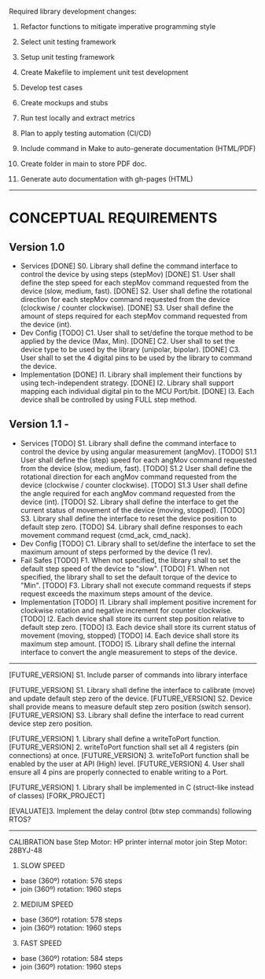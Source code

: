 Required library development changes:

1. Refactor functions to mitigate imperative programming style
2. Select unit testing framework
3. Setup  unit testing framework
4. Create Makefile to implement unit test development
5. Develop test cases
6. Create mockups and stubs
7. Run test locally and extract metrics
8. Plan to apply testing automation (CI/CD)

9. Include command in Make to auto-generate documentation (HTML/PDF)
10. Create folder in main to store PDF doc.
11. Generate auto documentation with gh-pages (HTML)

--------------------------------------------------------------------------------
# CONCEPTUAL REQUIREMENTS

## Version 1.0
- Services
[DONE] S0. Library shall define the command interface to control the device by using steps (stepMov) 
[DONE] S1. User shall define the step speed for each stepMov command requested from the device (slow, medium, fast).
[DONE] S2. User shall define the rotational direction for each stepMov command requested from the device (clockwise / counter clockwise).
[DONE] S3. User shall define the amount of steps required for each stepMov command requested from the device (int).
- Dev Config
[TODO] C1. User shall to set/define the torque method to be applied by the device (Max, Min).
[DONE] C2. User shall to set the device type to be used by the library (unipolar, bipolar).
[DONE] C3. User shall to set the 4 digital pins to be used by the library to command the device.
- Implementation
[DONE] I1. Library shall implement their functions by using tech-independent strategy.
[DONE] I2. Library shall support mapping each individual digital pin to the MCU Port/bit. 
[DONE] I3. Each device shall be controlled by using FULL step method.


## Version 1.1 - 
- Services
[TODO] S1. Library shall define the command interface to control the device by using angular measurement (angMov).
[TODO] S1.1 User shall define the (step) speed for each angMov command requested from the device (slow, medium, fast).
[TODO] S1.2 User shall define the rotational direction for each angMov command requested from the device (clockwise / counter clockwise).
[TODO] S1.3 User shall define the angle required for each angMov command requested from the device (int).
[TODO] S2. Library shall define the interface to get the current status of movement of the device (moving, stopped).
[TODO] S3. Library shall define the interface to reset the device position to default step zero.
[TODO] S4. Library shall define responses to each movement command request (cmd_ack, cmd_nack).
- Dev Config
[TODO] C1. Library shall to set/define the interface to set the maximum amount of steps performed by the device (1 rev).
- Fail Safes
[TODO] F1. When not specified, the library shall to set the default step speed of the device to "slow".
[TODO] F1. When not specified, the library shall to set the default torque of the device to "Min".
[TODO] F3. Library shall not execute command requests if steps request exceeds the maximum steps amount of the device.
- Implementation 
[TODO] I1. Library shall implement positive increment for clockwise rotation and negative increment for counter clockwise.
[TODO] I2. Each device shall store its current step position relative to default step zero.
[TODO] I3. Each device shall store its current status of movement (moving, stopped)
[TODO] I4. Each device shall store its maximum step amount.
[TODO] I5. Library shall define the internal interface to convert the angle measurement to steps of the device.

--------------------------------------------------------------------------------

[FUTURE_VERSION] S1. Include parser of commands into library interface

[FUTURE_VERSION] S1. Library shall define the interface to calibrate (move) and update default step zero of the device.
[FUTURE_VERSION] S2. Device shall provide means to measure default step zero position (switch sensor).
[FUTURE_VERSION] S3. Library shall define the interface to read current device step zero position.

[FUTURE_VERSION] 1. Library shall define a writeToPort function. 
[FUTURE_VERSION] 2. writeToPort function shall set all 4 registers (pin connections) at once.
[FUTURE_VERSION] 3. writeToPort function shall be enabled by the user at API (High) level.
[FUTURE_VERSION] 4. User shall ensure all 4 pins are properly connected to enable writing to a Port.

[FUTURE_VERSION] 1. Library shall be implemented in C (struct-like instead of classes) [FORK_PROJECT]

[EVALUATE]3. Implement the delay control (btw step commands) following RTOS?

--------------------------------------------------------------------------------
CALIBRATION
base Step Motor: HP printer internal motor
join Step Motor: 28BYJ-48

1. SLOW SPEED
- base (360º) rotation: 576 steps
- join (360º) rotation: 1960 steps

2. MEDIUM SPEED
- base (360º) rotation: 578 steps
- join (360º) rotation: 1960 steps

3. FAST SPEED
- base (360º) rotation: 584 steps
- join (360º) rotation: 1960 steps